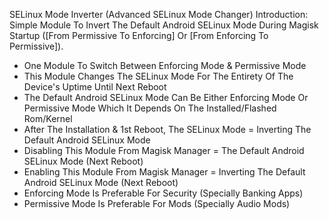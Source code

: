 SELinux Mode Inverter (Advanced SELinux Mode Changer)
Introduction:
Simple Module To Invert The Default Android SELinux Mode During Magisk Startup ([From Permissive To Enforcing] Or [From Enforcing To Permissive]).
- One Module To Switch Between Enforcing Mode & Permissive Mode
- This Module Changes The SELinux Mode For The Entirety Of The Device's Uptime Until Next Reboot
- The Default Android SELinux Mode Can Be Either Enforcing Mode Or Permissive Mode Which It Depends On The Installed/Flashed Rom/Kernel
- After The Installation & 1st Reboot, The SELinux Mode = Inverting The Default Android SELinux Mode
- Disabling This Module From Magisk Manager = The Default Android SELinux Mode (Next Reboot)
- Enabling This Module From Magisk Manager = Inverting The Default Android SELinux Mode (Next Reboot)
- Enforcing Mode Is Preferable For Security (Specially Banking Apps)
- Permissive Mode Is Preferable For Mods (Specially Audio Mods)
